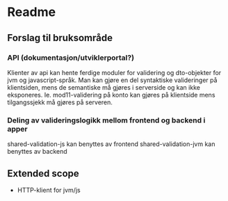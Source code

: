 # Readme

    

## Forslag til bruksområde 
### API (dokumentasjon/utviklerportal?)

Klienter av api kan hente ferdige moduler for validering og dto-objekter for jvm og javascript-språk. Man kan gjøre en del syntaktiske valideringer på klientsiden, mens de semantiske må gjøres i serverside og kan ikke eksponeres. Ie. mod11-validering på konto kan gjøres på klientside mens tilgangssjekk må gjøres på serveren. 

### Deling av valideringslogikk mellom frontend og backend i apper

shared-validation-js kan benyttes av frontend
shared-validation-jvm kan benyttes av backend

## Extended scope
- HTTP-klient for jvm/js
